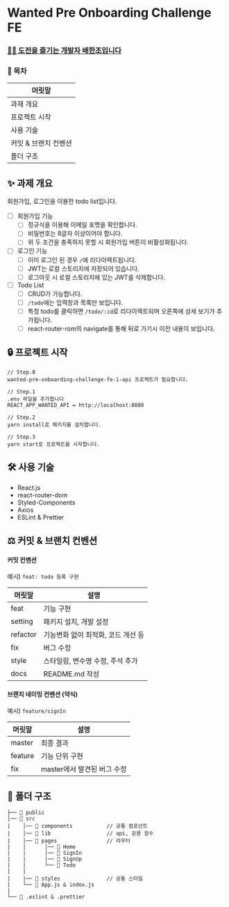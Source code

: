 # Wanted Pre Onboarding Challenge FE

### [👨‍💻 도전을 즐기는 개발자 배한조입니다](https://literate-web-05f.notion.site/3e61bb9e1a1747e1b492d7485806a495)

### 📰 목차
|  머릿말             |
| -------------------|
| 과재 개요           |
| 프로젝트 시작       |
| 사용 기술           |
| 커밋 & 브랜치 컨벤션 |
| 폴더 구조           |

## ✨ 과제 개요

회원가입, 로그인을 이용한 todo list입니다.

- [ ] 회원가입 기능
  - [ ] 정규식을 이용해 이메일 포멧을 확인합니다.
  - [ ] 비밀번호는 8글자 이상이어야 합니다.
  - [ ] 위 두 조건을 충족하지 못할 시 회원가입 버튼이 비활성화됩니다.
- [ ] 로그인 기능
  - [ ] 이미 로그인 된 경우 `/`에 리다이렉트됩니다.
  - [ ] JWT는 로컬 스토리지에 저장되어 있습니다.
  - [ ] 로그아웃 시 로컬 스토리지에 있는 JWT를 삭제합니다.
- [ ] Todo List
  - [ ] CRUD가 가능합니다.
  - [ ] `/todo`에는 입력창과 목록만 보입니다.
  - [ ] 특정 todo를 클릭하면 `/todo/:id`로 리다이렉트되며 오른쪽에 상세 보기가 추가됩니다.
  - [ ] react-router-rom의 navigate를 통해 뒤로 가기시 이전 내용이 보입니다.

## 🔒 프로젝트 시작

```
// Step.0
wanted-pre-onboarding-challenge-fe-1-api 프로젝트가 필요합니다.

// Step.1
.env 파일을 추가합니다
REACT_APP_WANTED_API = http://localhost:8080

// Step.2
yarn install로 패키지를 설치합니다.

// Step.3
yarn start로 프로젝트를 시작합니다.
```

## 🛠 사용 기술
- React.js
- react-router-dom
- Styled-Components
- Axios
- ESLint & Prettier

## ⚖ 커밋 & 브랜치 컨벤션
#### 커밋 컨벤션

예시) `feat: todo 등록 구현`

|  머릿말     | 설명        |
| ----------- | ---------- |
| feat        | 기능 구현   |
| setting     | 패키지 설치, 개발 설정    |
| refactor    | 기능변화 없이 최적화, 코드 개선 등    |
| fix         | 버그 수정   |
| style       | 스타일링, 변수명 수정, 주석 추가   |
| docs        | README.md 작성   |

#### 브랜치 네이밍 컨벤션 (약식)

예시) `feature/signIn`

|  머릿말      | 설명        |
| ----------- | ---------- |
| master      | 최종 결과    |
| feature     | 기능 단위 구현    |
| fix         | master에서 발견된 버그 수정   |

## 📐 폴더 구조
```
├── 📂 public
│── 📂 src
|    │── 📂 components           // 공통 컴포넌트
|    │── 📂 lib                  // api, 공용 함수
|    │── 📂 pages                // 라우터
|    |      │── 📂 Home
|    |      │── 📂 SignIn
|    |      │── 📂 SignUp
|    |      └── 📂 Todo
|    |
|    |── 📂 styles               // 공통 스타일
|    └── 📝 App.js & index.js
|
└── 📝 .eslint & .prettier
```
